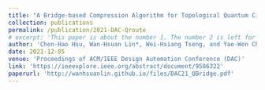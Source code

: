 ```yaml
---
title: "A Bridge-based Compression Algorithm for Topological Quantum Circuits"
collection: publications
permalink: /publication/2021-DAC-Qroute
# excerpt: 'This paper is about the number 1. The number 2 is left for future work.'
author: 'Chen-Hao Hsu, Wan-Hsuan Lin*, Wei-Hsiang Tseng, and Yao-Wen Chang'
date: 2021-12-05
venue: 'Proceedings of ACM/IEEE Design Automation Conference (DAC)'
link: 'https://ieeexplore.ieee.org/abstract/document/9586322'
paperurl: 'http://wanhsuanlin.github.io/files/DAC21_QBridge.pdf'
---
```

<!-- This paper is about the number 1. The number 2 is left for future work. -->

<!-- [Download paper here](http://wanhsuanlin.github.io/files/DAC21_QBridge.pdf) -->
